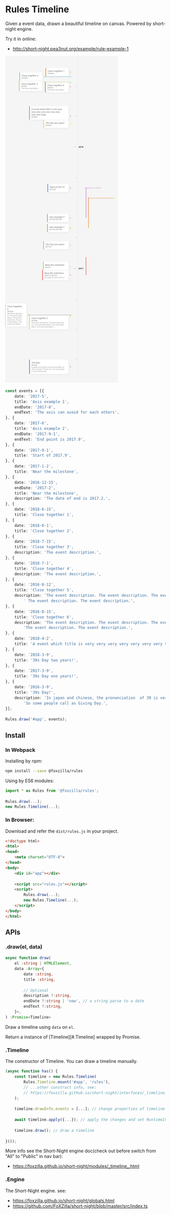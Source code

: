 # Rules Timeline

Given a event data, drawn a beautiful timeline on canvas. Powered by short-night engine.

Try it in online:

- http://short-night.pea3nut.org/example/rule-example-1

![demo1](docs/demo1.png)

```ts
const events = [{
    date: '2017-5',
    title: 'Axis example 1',
    endDate: '2017-8',
    endText: 'The axis can avoid for each others',
}, {
    date: '2017-6',
    title: 'Axis example 2',
    endDate: '2017-9-1',
    endText: 'End point is 2017.9',
}, {
    date: '2017-9-1',
    title: 'Start of 2017.9',
}, {
    date: '2017-1-2',
    title: 'Near the milestone',
}, {
    date: '2016-12-15',
    endDate: '2017-2',
    title: 'Near the milestone',
    description: 'The date of end is 2017.2.',
}, {
    date: '2018-8-15',
    title: 'Close together 1',
}, {
    date: '2018-8-1',
    title: 'Close together 2',
}, {
    date: '2018-7-15',
    title: 'Close together 3',
    description: 'The event description.',
}, {
    date: '2018-7-1',
    title: 'Close together 4',
    description: 'The event description.',
}, {
    date: '2016-8-12',
    title: 'Close together 5',
    description: 'The event description. The event description. The event description.' +
        ' The event description. The event description.',
}, {
    date: '2016-8-15',
    title: 'Close together 6',
    description: 'The event description. The event description. The event description. ' +
        'The event description. The event description.',
}, {
    date: '2018-4-2',
    title: 'A event which title is very very very very very very very very very very long',
}, {
    date: '2018-3-9',
    title: '39s Day two years!',
}, {
    date: '2017-3-9',
    title: '39s Day one years!',
}, {
    date: '2016-3-9',
    title: '39s Day!',
    description: 'In japan and chinese, the pronunciation  of 39 is very like "Thank You". ' +
        'So some people call as Giving Day.',
}];

Rules.draw('#app', events);
```

## Install

### In Webpack

Installing by npm:

```sh
npm install --save @foxzilla/rules
```

Using by ES6 modules:

```js
import * as Rules from '@foxzilla/rules';

Rules.draw(...);
new Rules.Timeline(...);
```

### In Browser:

Download and refer the `dist/rules.js` in your project.

```html
<!doctype html>
<html>
<head>
    <meta charset="UTF-8">
</head>
<body>
    <div id="app"></div>

    <script src="rules.js"></script>
    <script>
        Rules.draw(...);
        new Rules.Timeline(...);
    </script>
</body>
</html>
```

## APIs

### .draw(el, data)

```ts
async function draw(
    el :string | HTMLElement,
    data :Array<{
        date :string,
        title :string,
        
        // Optional
        description ?:string,
        endDate ?:string | 'now', // a string parse to a date
        endText ?:string,
    }>,
) :Promise<Timeline>
```

Draw a timeline using `data` on `el`.

Return a instance of [Timeline][#.Timeline] wrapped by Promise.

### .Timeline

The constructor of Timeline. You can draw a timeline manually.

```js
(async function has() {
    const timeline = new Rules.Timeline(
        Rules.Timeline.mount('#app', 'rules'),
        // ...other construct info, see: 
        // https://foxzilla.github.io/short-night/interfaces/_timeline_.constructinfo.html
    );
   
    timeline.drawInfo.events = [...]; // change properties of timeline

    await timeline.apply({...}); // apply the changes and set RuntimeInfo, see https://foxzilla.github.io/short-night/interfaces/_timeline_.runtimeinfo.html 

    timeline.draw(); // draw a timeline

}());
```

More info see the Short-Night engine doc(check out before switch from "All" to "Public" in nav bar):

- https://foxzilla.github.io/short-night/modules/_timeline_.html


### .Engine

The Short-Night engine. see: 

- https://foxzilla.github.io/short-night/globals.html
- https://github.com/FoXZilla/short-night/blob/master/src/index.ts
